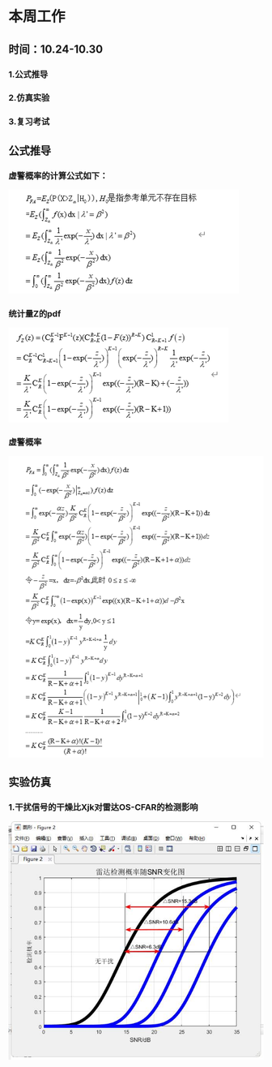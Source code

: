 # 本周工作
## 时间：10.24-10.30
### 1.公式推导
### 2.仿真实验
### 3.复习考试

## 公式推导
### 虚警概率的计算公式如下：
![虚警概率](1.png )
### 统计量Z的pdf
![统计量Z的概率密度函数](2.png )
### 虚警概率
![最后的虚警概率](3.png )


## 实验仿真
### 1.干扰信号的干燥比Xjk对雷达OS-CFAR的检测影响
![仿真1](4.jpg )
